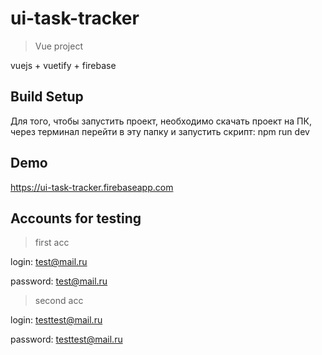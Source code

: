 # ui-task-tracker

> Vue project

vuejs + vuetify + firebase

## Build Setup

Для того, чтобы запустить проект, необходимо скачать проект на ПК, через терминал перейти в эту папку и запустить скрипт: npm run dev

## Demo

https://ui-task-tracker.firebaseapp.com

## Accounts for testing

> first acc

login: test@mail.ru

password: test@mail.ru

> second acc

login: testtest@mail.ru

password: testtest@mail.ru
